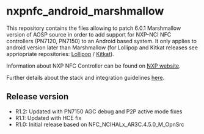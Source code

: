 # nxpnfc_android_marshmallow

This repository contains the files allowing to patch  6.0.1 Marshmallow version of AOSP source in order to add support for NXP-NCI NFC controllers (PN7120, PN7150) to an Android based system.
It only applies to android version later than Marshmallow (for Lollipop and Kitkat releases see appriopriate repositories: 
[Lollipop](https://github.com/NXPNFCLinux/nxpnfc_android_lollipop) / [Kitkat](https://github.com/NXPNFCLinux/nxpnfc_android_kitkat)).

Information about NXP NFC Controller can be found on [NXP website](https://www.nxp.com/products/identification-and-security/nfc/nfc-reader-ics:NFC-READER).

Further details about the stack and integration guidelines [here](https://github.com/NXPNFCLinux/nxpnfc_android_marshmallow/blob/master/AN11690%20-%20NXPNCI%20Android%20Porting%20Guidelines.pdf).

Release version
---------------
 * R1.2: Updated with PN7150 AGC debug and P2P active mode fixes
 * R1.1: Updated with HCE fix
 * R1.0: Initial release based on NFC_NCIHALx_AR3C.4.5.0_M_OpnSrc
